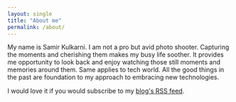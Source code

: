 ```yaml
---
layout: single
title: "About me"
permalink: /about/
---
```



My name is Samir Kulkarni. I am not a pro but avid photo shooter. Capturing the moments and cherishing them makes my busy life soother. It provides me opportunity to look back and enjoy watching those still moments and memories around them. Same applies to tech world. All the good things in the past are foundation to my approach to embracing new technologies.

I would love it if you would subscribe to my [blog's RSS feed]({{site.url}}/feed.xml).